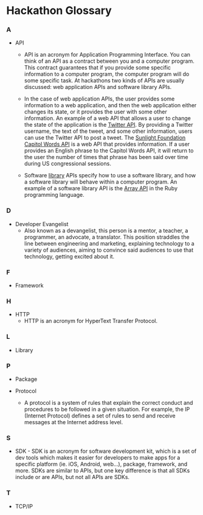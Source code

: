 # Hackathon Glossary

### A

- API
	- API is an acronym for Application Programming Interface. You can think of
	an API as a contract between you and a computer program. This contract
	guarantees that if you provide some specific information to a computer 
	program, the computer program will do some specific task. At hackathons
	two kinds of APIs are usually discussed: web application APIs and software
	library APIs. 

	- In the case of web application APIs, the user provides some
	information to a web application, and then the web application either 
	changes its state, or it provides the user with some other information. An 
	example of a web API that allows a user to change the state of
	the application is the [Twitter API](https://dev.twitter.com/rest/public). 
	By providing a Twitter username, the text of the tweet, and some other 
	information, users can use the Twitter API to post a tweet. The
	[Sunlight Foundation Capitol Words API](http://sunlightlabs.github.io/Capitol-Words/)
	is a web API that provides information. If a user provides an English phrase
	to the Capitol Words API, it will return to the user the number of times 
	that phrase has been said over time during US congressional sessions.

	- Software [library](#l) APIs specify how to use a software library, and
	how a software library will behave within a computer program. An example of
	a software library API is the 
	[Array API](http://www.ruby-doc.org/core-2.2.0/Array.html) in the Ruby
	programming language.

### D
- Developer Evangelist 
	- Also known as a devangelist, this person is a mentor, a teacher, a programmer, an advocate, a translator. This position straddles the line between engineering and marketing, explaining technology to a variety of audiences, aiming to convince said audiences to use that technology, getting excited about it. 


### F 

- Framework

### H

- HTTP
	- HTTP is an acronym for HyperText Transfer Protocol.

### L

- Library

### P 

- Package

- Protocol
	- A protocol is a system of rules that explain the correct conduct and procedures to be followed in a given situation. For example, the IP (Internet Protocol) defines a set of rules to send and receive messages at the Internet address level.

### S

- SDK
        - SDK is an acronym for software development kit, which is a set of dev tools which makes it easier for developers to make apps for a specific platform (ie. iOS, Android, web...), package, framework, and more. SDKs are similar to APIs, but one key difference is that all SDKs include or are APIs, but not all APIs are SDKs.  

### T

- TCP/IP
